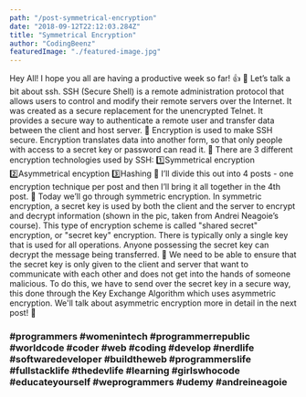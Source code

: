 ```yaml
---
path: "/post-symmetrical-encryption"
date: "2018-09-12T22:12:03.284Z"
title: "Symmetrical Encryption"
author: "CodingBeenz"
featuredImage: "./featured-image.jpg"
---
```


Hey All! I hope you all are having a productive week so far! 👍
🔸
Let’s talk a bit about ssh. SSH (Secure Shell) is a remote administration protocol that allows users to control and modify their remote servers over the Internet. It was created as a secure replacement for the unencrypted Telnet. It provides a secure way to authenticate a remote user and transfer data between the client and host server.
🔸
Encryption is used to make SSH secure. Encryption translates data into another form, so that only people with access to a secret key or password can read it.
🔸
There are 3 different encryption technologies used by SSH:
1️⃣Symmetrical encryption
2️⃣Asymmetrical encyption
3️⃣Hashing
🔸
I’ll divide this out into 4 posts - one encryption technique per post and then I’ll bring it all together in the 4th post.
🔸
Today we’ll go through symmetric encryption. In symmetric encryption, a secret key is used by both the client and the server to encrypt and decrypt information (shown in the pic, taken from Andrei Neagoie’s course). This type of encryption scheme is called "shared secret" encryption, or "secret key" encryption. There is typically only a single key that is used for all operations. Anyone possessing the secret key can decrypt the message being transferred.
🔸
We need to be able to ensure that the secret key is only given to the client and server that want to communicate with each other and does not get into the hands of someone malicious. To do this, we have to send over the secret key in a secure way, this done through the Key Exchange Algorithm which uses asymmetric encryption. We'll talk about asymmetric encryption more in detail in the next post!
🔸

### #programmers #womenintech #programmerrepublic #worldcode #coder #web #coding #develop #nerdlife #softwaredeveloper #buildtheweb #programmerslife #fullstacklife #thedevlife #learning #girlswhocode #educateyourself #weprogrammers #udemy #andreineagoie
